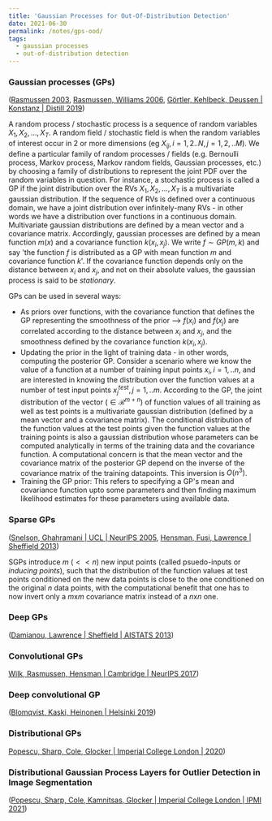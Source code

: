 ```yaml
---
title: 'Gaussian Processes for Out-Of-Distribution Detection'
date: 2021-06-30
permalink: /notes/gps-ood/
tags:
  - gaussian processes
  - out-of-distribution detection
---
```


### Gaussian processes (GPs)
([Rasmussen 2003](https://link.springer.com/content/pdf/10.1007%2F978-3-540-28650-9_4.pdf), [Rasmussen, Williams 2006](http://www.gaussianprocess.org/gpml/chapters/RW.pdf), [Görtler, Kehlbeck, Deussen | Konstanz | Distill 2019](https://distill.pub/2019/visual-exploration-gaussian-processes/))

 A random process / stochastic process is a sequence of random variables $X_1, X_2, ..., X_T$.
 A random field / stochastic field is when the random variables of interest occur in 2 or more dimensions (eg $X_{ij}, i=1, 2..N, j=1,2,..M$).
 We define a particular family of random processes / fields (e.g. Bernoulli process, Markov process, Markov random fields, Gaussian processes, etc.)
 by choosing a family of distributions to represent the joint PDF over the random variables in question.
 For instance, a stochastic process is called a GP if the joint distribution over the RVs $X_1, X_2, ..., X_T$ is a multivariate gaussian distribution.
 If the sequence of RVs is defined over a continuous domain, we have a joint distribution over infinitely-many RVs -
 in other words we have a distribution over functions in a continuous domain. Multivariate gaussian distributions are defined by a mean vector and a covariance matrix.
 Accordingly, gaussian processes are defined by a mean function $m(x)$ and a covariance function $k(x_i, x_j)$.
 We write $f \sim GP(m, k)$ and say 'the function $f$ is distributed as a GP with mean function $m$ and covariance function $k$'.
 If the covariance function depends only on the distance between $x_i$ and $x_j$, and not on their absolute values, the gaussian process is said to be $\textit{stationary}$.

 GPs can be used in several ways:
  * As priors over functions, with the covariance function that defines the GP representing the smoothness of the prior -->
  $f(x_i)$ and $f(x_j)$ are correlated according to the distance between $x_i$ and $x_j$, and the smoothness defined by the covariance function $k(x_i, x_j)$.
  * Updating the prior in the light of training data - in other words, computing the posterior GP.
  Consider a scenario where we know the value of a function at a number of training input points $x_i, i=1, .. n$,
  and are interested in knowing the distribution over the function values at a number of test input points $x_j^{test}, j=1, .. m$.
  According to the GP, the joint distribution of the vector ($\in \mathcal{R}^{m+n}$) of function values of all training as well as test points
  is a multivariate gaussian distribution (defined by a mean vector and a covariance matrix).
  The conditional distribution of the function values at the test points given the function values at the training points is also
  a gaussian distribution whose parameters can be computed analytically in terms of the training data and the covariance function.
  A computational concern is that the mean vector and the covariance matrix of the posterior GP depend on the inverse of the covariance matrix of the training datapoints.
  This inversion is $O(n^3)$.
  * Training the GP prior: This refers to specifying a GP's mean and covariance function upto some parameters
  and then finding maximum likelihood estimates for these parameters using available data.

### Sparse GPs
([Snelson, Ghahramani | UCL | NeurIPS 2005](http://citeseerx.ist.psu.edu/viewdoc/download?doi=10.1.1.60.2209&rep=rep1&type=pdf), [Hensman, Fusi, Lawrence | Sheffield 2013](https://arxiv.org/ftp/arxiv/papers/1309/1309.6835.pdf))

SGPs introduce $m$ ($<< n$) new input points (called psuedo-inputs or $\textit{inducing points}$),
such that the distribution of the function values at test points conditioned on the new data points is close to the one conditioned on the original $n$ data points,
with the computational benefit that one has to now invert only a $m$x$m$ covariance matrix instead of a $n$x$n$ one.
    

### Deep GPs
([Damianou, Lawrence | Sheffield | AISTATS 2013](http://proceedings.mlr.press/v31/damianou13a.pdf))

### Convolutional GPs
[Wilk, Rasmussen, Hensman | Cambridge | NeurIPS 2017](https://arxiv.org/pdf/1709.01894.pdf))

### Deep convolutional GP
([Blomqvist, Kaski, Heinonen | Helsinki 2019](https://arxiv.org/pdf/1810.03052.pdf))

### Distributional GPs
[Popescu, Sharp, Cole, Glocker | Imperial College London | 2020](https://arxiv.org/pdf/2010.14877.pdf))

### Distributional Gaussian Process Layers for Outlier Detection in Image Segmentation
([Popescu, Sharp, Cole, Kamnitsas, Glocker | Imperial College London | IPMI 2021](https://link.springer.com/content/pdf/10.1007%2F978-3-030-78191-0_32.pdf))
